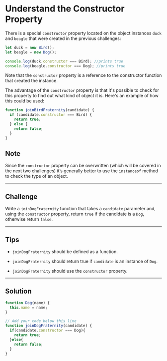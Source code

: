 # Understand the Constructor Property

There is a special `constructor` property located on the object instances `duck` and `beagle` that were created in the previous challenges:

```js
let duck = new Bird();
let beagle = new Dog();

console.log(duck.constructor === Bird); //prints true
console.log(beagle.constructor === Dog); //prints true
```

Note that the `constructor` property is a reference to the constructor function that created the instance.

The advantage of the `constructor` property is that it's possible to check for this property to find out what kind of object it is. Here's an example of how this could be used:

```js
function joinBirdFraternity(candidate) {
  if (candidate.constructor === Bird) {
    return true;
  } else {
    return false;
  }
}
```

## Note

Since the `constructor` property can be overwritten (which will be covered in the next two challenges) it’s generally better to use the `instanceof` method to check the type of an object.

---

## Challenge

Write a `joinDogFraternity` function that takes a `candidate` parameter and, using the `constructor` property, return `true` if the candidate is a `Dog`, otherwise return `false`.

---

## Tips

- `joinDogFraternity` should be defined as a function.

- `joinDogFraternity` should return true if `candidate` is an instance of `Dog`.

- `joinDogFraternity` should use the `constructor` property.

---

## Solution

```js
function Dog(name) {
  this.name = name;
}

// Add your code below this line
function joinDogFraternity(candidate) {
  if(candidate.constructor === Dog){
    return true;
  }else{
    return false;
  }
}
```